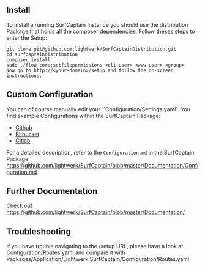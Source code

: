 Install
-------
To install a running SurfCaptain Instance you should use the distribution Package that holds all the
composer dependencies. Follow theses steps to enter the Setup:

	git clone git@github.com:lightwerk/SurfCaptainDistribution.git
	cd surfcaptaindistribution
	composer install
	sudo ./flow core:setfilepermissions <cli-user> <www-user> <group>
	Now go to http://<your-domain>/setup and follow the on-screen instructions.

Custom Configuration
-------

You can of course manually edit your ``Configuration/Settings.yaml`.  You find example Configurations within 
the SurfCaptain Package:

* [Github](https://github.com/lightwerk/SurfCaptain/blob/master/Configuration/Github.yaml.example)
* [Bitbucket](https://github.com/lightwerk/SurfCaptain/blob/master/Configuration/Bitbucket.yaml.example)
* [Gitlab](https://github.com/lightwerk/SurfCaptain/blob/master/Configuration/Gitlab.yaml.example)

For a detailed description, refer to the ``Configuration.md`` in the SurfCaptain Package <https://github.com/lightwerk/SurfCaptain/blob/master/Documentation/Configuration.md>

Further Documentation
-------
Check out <https://github.com/lightwerk/SurfCaptain/blob/master/Documentation/>

Troubleshooting
-------
If you have trouble navigating to the /setup URL, please have a look at Configuration/Routes.yaml and compare it with Packages/Application/Lightwerk.SurfCaptain/Configuration/Routes.yaml.
